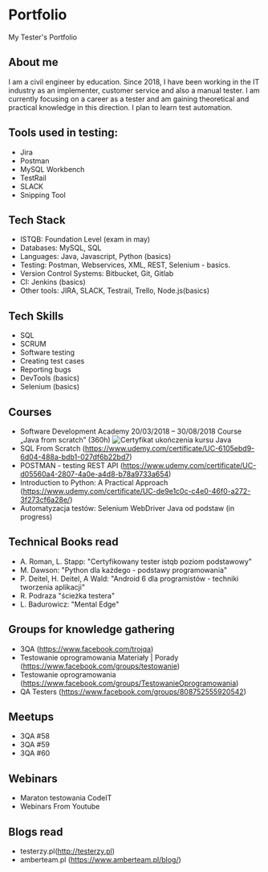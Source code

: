 # Portfolio
My Tester's Portfolio

## About me
I am a civil engineer by education. Since 2018, I have been working in the IT industry as an implementer, customer service and also a manual tester. I am currently focusing on a career as a tester and am gaining theoretical and practical knowledge in this direction. I plan to learn test automation.

## Tools used in testing:
* Jira
* Postman
* MySQL Workbench
* TestRail
* SLACK
* Snipping Tool

## Tech Stack
* ISTQB: Foundation Level (exam in may)
* Databases: MySQL, SQL
* Languages: Java, Javascript, Python (basics)
* Testing: Postman, Webservices, XML, REST, Selenium - basics.
* Version Control Systems: Bitbucket, Git, Gitlab
* CI: Jenkins (basics)
* Other tools: JIRA, SLACK, Testrail, Trello, Node.js(basics)

## Tech Skills
* SQL
* SCRUM
* Software testing
* Creating test cases
* Reporting bugs
* DevTools (basics)
* Selenium (basics)

## Courses
* Software Development Academy 20/03/2018 – 30/08/2018 Course „Java from scratch” (360h) ![Certyfikat ukończenia kursu Java](https://user-images.githubusercontent.com/129745055/229493077-7743298b-8319-4e3c-aa86-7cd97094f9e9.jpg)
* SQL From Scratch  (https://www.udemy.com/certificate/UC-6105ebd9-6d04-488a-bdb1-027df6b22bd7)
* POSTMAN - testing REST API  (https://www.udemy.com/certificate/UC-d05560a4-2807-4a0e-a4d8-b78a9733a654)
* Introduction to Python: A Practical Approach (https://www.udemy.com/certificate/UC-de9e1c0c-c4e0-46f0-a272-3f273cf6a28e/)
* Automatyzacja testów: Selenium WebDriver Java od podstaw (in progress)

## Technical Books read
* A. Roman, L. Stapp: "Certyfikowany tester istqb poziom podstawowy"
* M. Dawson: "Python dla każdego - podstawy programowania" 
* P. Deitel, H. Deitel, A Wald: "Android 6 dla programistów - techniki tworzenia aplikacji"
* R. Podraza "ścieżka testera"
* L. Badurowicz: "Mental Edge"

## Groups for knowledge gathering
* 3QA (https://www.facebook.com/trojqa)
* Testowanie oprogramowania Materiały | Porady (https://www.facebook.com/groups/testowanie)
* Testowanie oprogramowania (https://www.facebook.com/groups/TestowanieOprogramowania)
* QA Testers (https://www.facebook.com/groups/808752555920542)

## Meetups
* 3QA #58
* 3QA #59
* 3QA #60

## Webinars
* Maraton testowania CodeIT
* Webinars From Youtube

## Blogs read

* testerzy.pl(http://testerzy.pl)
* amberteam.pl (https://www.amberteam.pl/blog/)


